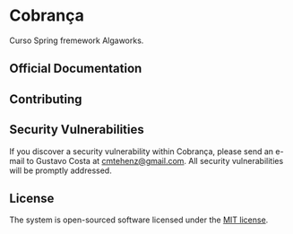 # Cobrança

Curso Spring fremework Algaworks.


## Official Documentation



## Contributing



## Security Vulnerabilities

If you discover a security vulnerability within Cobrança, please send an e-mail to Gustavo Costa at cmtehenz@gmail.com. All security vulnerabilities will be promptly addressed.

## License

The system is open-sourced software licensed under the [MIT license](http://opensource.org/licenses/MIT).